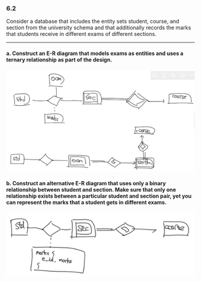 ### 6.2

Consider a database that includes the entity sets student, course, and section from the university schema and that additionally records the marks that students receive in different exams of different sections.

---

#### a. Construct an E-R diagram that models exams as entities and uses a ternary relationship as part of the design.
![alt text](image.png)
#### b. Construct an alternative E-R diagram that uses only a binary relationship between student and section. Make sure that only one relationship exists between a particular student and section pair, yet you can represent the marks that a student gets in different exams.

![alt text](image-1.png)